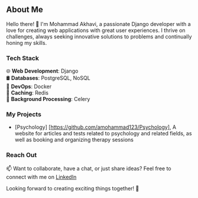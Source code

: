 ## About Me

Hello there! 👋 I'm Mohammad Akhavi, a passionate Django developer with a love for creating web applications with great user experiences. I thrive on challenges, always seeking innovative solutions to problems and continually honing my skills.

### Tech Stack

🌐 **Web Development**: Django  
🛢️ **Databases**: PostgreSQL, NoSQL  
🐳 **DevOps**: Docker  
🚀 **Caching**: Redis  
🌱 **Background Processing**: Celery  

### My Projects

- [Psychology] [https://github.com/amohammad123/Psychology], A website for articles and tests related to psychology and related fields, as well as booking and organizing therapy sessions 

### Reach Out

📫 Want to collaborate, have a chat, or just share ideas? Feel free to connect with me on [LinkedIn](https://www.linkedin.com/in/mohammad-akhavi-880358270/)

Looking forward to creating exciting things together! 🚀
